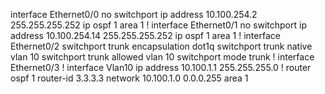 interface Ethernet0/0
 no switchport
 ip address 10.100.254.2 255.255.255.252
 ip ospf 1 area 1
!
interface Ethernet0/1
 no switchport
 ip address 10.100.254.14 255.255.255.252
 ip ospf 1 area 1
!
interface Ethernet0/2
 switchport trunk encapsulation dot1q
 switchport trunk native vlan 10
 switchport trunk allowed vlan 10
 switchport mode trunk
!
interface Ethernet0/3
!
interface Vlan10
 ip address 10.100.1.1 255.255.255.0
!
router ospf 1
 router-id 3.3.3.3
 network 10.100.1.0 0.0.0.255 area 1